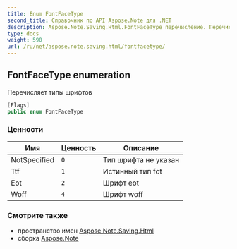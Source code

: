 ```yaml
---
title: Enum FontFaceType
second_title: Справочник по API Aspose.Note для .NET
description: Aspose.Note.Saving.Html.FontFaceType перечисление. Перечисляет типы шрифтов
type: docs
weight: 590
url: /ru/net/aspose.note.saving.html/fontfacetype/
---
```

## FontFaceType enumeration

Перечисляет типы шрифтов

```csharp
[Flags]
public enum FontFaceType
```

### Ценности

| Имя | Ценность | Описание |
| --- | --- | --- |
| NotSpecified | `0` | Тип шрифта не указан |
| Ttf | `1` | Истинный тип fot |
| Eot | `2` | Шрифт eot |
| Woff | `4` | Шрифт woff |

### Смотрите также

* пространство имен [Aspose.Note.Saving.Html](../../aspose.note.saving.html/)
* сборка [Aspose.Note](../../)


